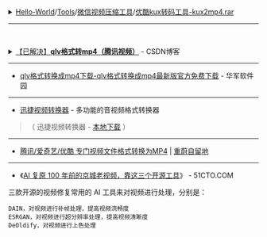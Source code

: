 <details>
    <summary>
     <a href="https://github.com/taoste/Hello-World/tree/master/">Hello-World</a>/<a href="https://github.com/taoste/Hello-World/raw/master/Tools/">Tools</a>/<a href="https://github.com/taoste/Hello-World/raw/master/Tools/%E5%BE%AE%E4%BF%A1%E8%A7%86%E9%A2%91%E5%8E%8B%E7%BC%A9%E5%B7%A5%E5%85%B7/">微信视频压缩工具</a>/<a href="https://github.com/taoste/Hello-World/raw/master/Tools/%E5%BE%AE%E4%BF%A1%E8%A7%86%E9%A2%91%E5%8E%8B%E7%BC%A9%E5%B7%A5%E5%85%B7/%E4%BC%98%E9%85%B7kux%E8%BD%AC%E7%A0%81%E5%B7%A5%E5%85%B7-kux2mp4.rar">优酷kux转码工具-kux2mp4.rar</a>
     </summary> 
</details>

---------------------
﻿
<details>
    <summary>
     <a href="https://blog.csdn.net/guomutian911/article/details/72395707">【已解决】<b>qlv格式转mp4（腾讯视频）</b></a> - CSDN博客
     </summary> <br>
关键来了，最后什么工具也没有，在cmd命令行下敲一小行代码就搞定了。

> copy /b *.tdl guo.mp4

具体步骤如下：


> 1，我们要显示隐藏文件。在计算机-文件夹选项中，显示隐藏的文件、文件夹和驱动器；

> 2，进入视频的节目缓存文件夹，在“vodcache”隐藏属性的文件夹下，可以看到许多.tdl文件，它们是视频的分段文件；

>     例如：D:\9be3e4cc877849e2ba93065ffc154e4f\vodcache\0d55bdf8a9402948dc1236511241f8ac

> 3，在Windows开始按钮搜索栏中，键入“cmd”，确定并进入，输入d: 回车，一直cd，最终找到存放.tdl分段原始文件目录，再输入命令“copy /b *.tdl guo.mp4”对这些*．tdl文件进行合并（文件名可自行设置），很快就可以得到一个MP4格式的视频文件。

<img src="https://img-blog.csdn.net/20170517160532838?watermark/2/text/aHR0cDovL2Jsb2cuY3Nkbi5uZXQvZ3VvbXV0aWFuOTEx/font/5a6L5L2T/fontsize/400/fill/I0JBQkFCMA==/dissolve/70/gravity/Center"/>

经测试这个MP4文件是普通视频文件，可正常播放。

作者：guomutian911 

来源：CSDN 

原文：https://blog.csdn.net/guomutian911/article/details/72395707?utm_source=copy 

版权声明：本文为博主原创文章，转载请附上博文链接！
</details>

---------------------

- [qlv格式转换成mp4下载-qlv格式转换成mp4最新版官方免费下载](http://www.onlinedown.net/soft/264076.htm) - 华军软件园

---------------------

- [迅捷视频转换器](https://www.xunjieshipin.com/download-converter) - 多功能的音视频格式转换器 
> （ 迅捷视频转换器 - <a href="https://github.com/taoste/Hello-World/blob/master/Tools/qlv%E6%A0%BC%E5%BC%8F%E8%BD%ACmp4%EF%BC%88%E8%85%BE%E8%AE%AF%E8%A7%86%E9%A2%91%EF%BC%89/xunjieshipin.exe?raw=true" title="【本地下载】迅捷视频转换器">本地下载</a> ）

---------------------

- [腾讯/爱奇艺/优酷 专门视频文件格式转换为MP4](https://www.cwhello.com/14496.html) | [重蔚自留地](https://www.cwhello.com/)

---------------------

- 《[AI 复原 100 年前的京城老视频，靠这三个开源工具](https://news.51cto.com/art/202005/616963.htm)》 - 51CTO.COM

三款开源的视频修复常用的 AI 工具来对视频进行处理，分别是：

    DAIN，对视频进行补帧处理，提高视频流畅度
    ESRGAN，对视频进行超分辨率处理，提高视频清晰度
    DeOldify，对视频进行上色处理
